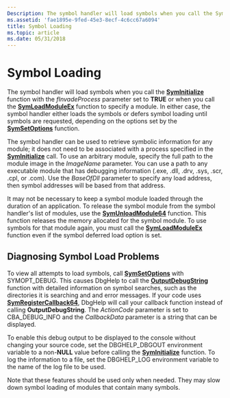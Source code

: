 ```yaml
---
Description: The symbol handler will load symbols when you call the SymInitialize function with the fInvadeProcess parameter set to TRUE or when you call the SymLoadModuleEx function to specify a module.
ms.assetid: 'fae1895e-9fed-45e3-8ecf-4c6cc67a6094'
title: Symbol Loading
ms.topic: article
ms.date: 05/31/2018
---
```


# Symbol Loading

The symbol handler will load symbols when you call the [**SymInitialize**](/windows/desktop/api/Dbghelp/nf-dbghelp-syminitialize) function with the *fInvadeProcess* parameter set to **TRUE** or when you call the [**SymLoadModuleEx**](/windows/desktop/api/Dbghelp/nf-dbghelp-symloadmoduleex) function to specify a module. In either case, the symbol handler either loads the symbols or defers symbol loading until symbols are requested, depending on the options set by the [**SymSetOptions**](/windows/desktop/api/Dbghelp/nf-dbghelp-symsetoptions) function.

The symbol handler can be used to retrieve symbolic information for any module; it does not need to be associated with a process specified in the [**SymInitialize**](/windows/desktop/api/Dbghelp/nf-dbghelp-syminitialize) call. To use an arbitrary module, specify the full path to the module image in the *ImageName* parameter. You can use a path to any executable module that has debugging information (.exe, .dll, .drv, .sys, .scr, .cpl, or .com). Use the *BaseOfDll* parameter to specify any load address, then symbol addresses will be based from that address.

It may not be necessary to keep a symbol module loaded through the duration of an application. To release the symbol module from the symbol handler's list of modules, use the [**SymUnloadModule64**](/windows/desktop/api/Dbghelp/nf-dbghelp-symunloadmodule) function. This function releases the memory allocated for the symbol module. To use symbols for that module again, you must call the [**SymLoadModuleEx**](/windows/desktop/api/Dbghelp/nf-dbghelp-symloadmoduleex) function even if the symbol deferred load option is set.

## Diagnosing Symbol Load Problems

To view all attempts to load symbols, call [**SymSetOptions**](/windows/desktop/api/Dbghelp/nf-dbghelp-symsetoptions) with SYMOPT\_DEBUG. This causes DbgHelp to call the [**OutputDebugString**](/windows/win32/api/debugapi/nf-debugapi-outputdebugstringa) function with detailed information on symbol searches, such as the directories it is searching and and error messages. If your code uses [**SymRegisterCallback64**](/windows/desktop/api/Dbghelp/nf-dbghelp-symregistercallback), DbgHelp will call your callback function instead of calling **OutputDebugString**. The *ActionCode* parameter is set to CBA\_DEBUG\_INFO and the *CallbackData* parameter is a string that can be displayed.

To enable this debug output to be displayed to the console without changing your source code, set the DBGHELP\_DBGOUT environment variable to a non-**NULL** value before calling the [**SymInitialize**](/windows/desktop/api/Dbghelp/nf-dbghelp-syminitialize) function. To log the information to a file, set the DBGHELP\_LOG environment variable to the name of the log file to be used.

Note that these features should be used only when needed. They may slow down symbol loading of modules that contain many symbols.

 

 
